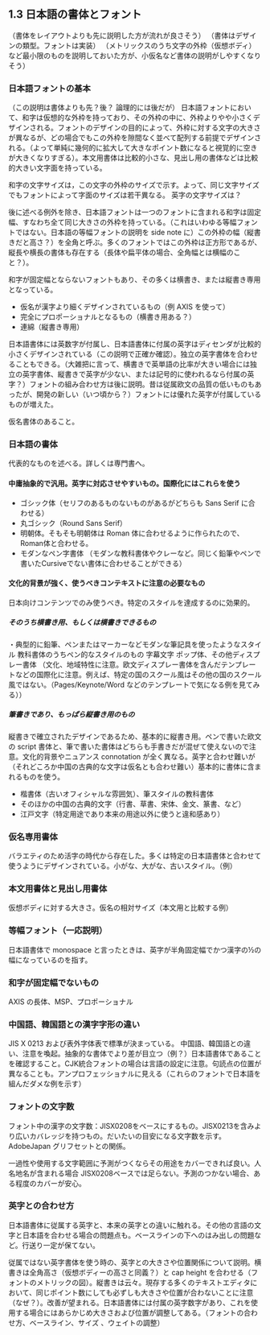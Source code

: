 ## 1.3 日本語の書体とフォント
（書体をレイアウトよりも先に説明した方が流れが良さそう）
（書体はデザインの類型。フォントは実装）
（メトリックスのうち文字の外枠（仮想ボディ）など最小限のものを説明しておいた方が、小仮名など書体の説明がしやすくなりそう）

### 日本語フォントの基本
（この説明は書体よりも先？後？ 論理的には後だが）
日本語フォントにおいて、和字は仮想的な外枠を持っており、その外枠の中に、外枠よりやや小さくデザインされる。フォントのデザインの目的によって、外枠に対する文字の大きさが異なるが、どの場合でもこの外枠を隙間なく並べて配列する前提でデザインされる。（よって単純に幾何的に拡大して大きなポイント数になると視覚的に空きが大きくなりすぎる）。本文用書体は比較的小さな、見出し用の書体などは比較的大きい文字面を持っている。

和字の文字サイズは，この文字の外枠のサイズで示す。よって、同じ文字サイズでもフォントによって字面のサイズは若干異なる。
英字の文字サイズは？

後に述べる例外を除き、日本語フォントは一つのフォントに含まれる和字は固定幅、すなわち全て同じ大きさの外枠を持っている。（これはいわゆる等幅フォントではない。日本語の等幅フォントの説明を side note に）この外枠の幅（縦書きだと高さ？）を全角と呼ぶ。多くのフォントではこの外枠は正方形であるが、縦長や横長の書体も存在する（長体や扁平体の場合、全角幅とは横幅のこと？）。

和字が固定幅とならないフォントもあり、その多くは横書き、または縦書き専用となっている。
- 仮名が漢字より細くデザインされているもの（例 AXIS を使って）
- 完全にプロポーショナルとなるもの（横書き用ある？）
- 連綿（縦書き専用）

日本語書体には英数字が付属し、日本語書体に付属の英字はディセンダが比較的小さくデザインされている（この説明で正確か確認）。独立の英字書体を合わせることもできる。（大雑把に言って、横書きで英単語の比率が大きい場合には独立の英字書体、縦書きで英字が少ない、または記号的に使われるなら付属の英字？）フォントの組み合わせ方は後に説明。昔は従属欧文の品質の低いものもあったが、開発の新しい（いつ頃から？）フォントには優れた英字が付属しているものが増えた。

仮名書体のあること。

### 日本語の書体
代表的なものを述べる。詳しくは専門書へ。

#### 中庸抽象的で汎用。英字に対応させやすいもの。国際化にはこれらを使う
- ゴシック体（セリフのあるものないものがあるがどちらも Sans Serif に合わせる）
- 丸ゴシック（Round Sans Serif）
- 明朝体。そもそも明朝体は Roman 体に合わせるように作られたので、Roman体と合わせる。
- モダンなペン字書体 （モダンな教科書体やクレーなど。同じく鉛筆やペンで書いたCursiveでない書体に合わせることができる）

#### 文化的背景が強く、使うべきコンテキストに注意の必要なもの
日本向けコンテンツでのみ使うべき。特定のスタイルを達成するのに効果的。

##### そのうち横書き用、もしくは横書きできるもの
・典型的に鉛筆、ペンまたはマーカーなどモダンな筆記具を使ったようなスタイル
教科書体のうちペン的なスタイルのもの
字幕文字
ポップ体、その他ディスプレー書体
（文化、地域特性に注意。欧文ディスプレー書体を含んだテンプレートなどの国際化に注意。例えば、特定の国のスクール風はその他の国のスクール風ではない。（Pages/Keynote/Word などのテンプレートで気になる例を見てみる））

##### 筆書きであり、もっぱら縦書き用のもの
縦書きで確立されたデザインであるため、基本的に縦書き用。ペンで書いた欧文の script 書体と、筆で書いた書体はどちらも手書きだが混ぜて使えないので注意。文化的背景やニュアンス connotation が全く異なる。英字と合わせ難いが（それどころか中国の古典的な文字は仮名とも合わせ難い）基本的に書体に含まれるものを使う。
- 楷書体（古いオフィシャルな雰囲気）、筆スタイルの教科書体
- そのほかの中国の古典的文字（行書、草書、宋体、金文、篆書、など）
- 江戸文字（特定用途であり本来の用途以外に使うと違和感あり）

### 仮名専用書体
バラエティのため活字の時代から存在した。多くは特定の日本語書体と合わせて使うようにデザインされている。小がな、大がな、古いスタイル。（例）

### 本文用書体と見出し用書体
仮想ボディに対する大きさ。仮名の相対サイズ（本文用と比較する例）

### 等幅フォント（一応説明）
日本語書体で monospace と言ったときは、英字が半角固定幅でかつ漢字の½の幅になっているのを指す。

### 和字が固定幅でないもの
AXIS の長体、MSP、プロポーショナル

### 中国語、韓国語との漢字字形の違い
JIS X 0213 および表外字体表で標準が決まっている。
中国語、韓国語との違い、注意を喚起。抽象的な書体でより差が目立つ（例？）日本語書体であることを確認すること。CJK統合フォントの場合は言語の設定に注意。句読点の位置が異なることも。アンプロフェッショナルに見える（これらのフォントで日本語を組んだダメな例を示す）

### フォントの文字数
フォント中の漢字の文字数：JISX0208をベースにするもの。JISX0213を含みより広いカバレッジを持つもの。だいたいの目安になる文字数を示す。AdobeJapan グリフセットとの関係。

一過性や使用する文字範囲に予測がつくならその用途をカバーできれば良い。人名地名が含まれる場合 JISX0208ベースでは足らない。予測のつかない場合、ある程度のカバーが安心。

### 英字との合わせ方
日本語書体に従属する英字と、本来の英字との違いに触れる。その他の言語の文字と日本語を合わせる場合の問題点も。ベースラインの下へのはみ出しの問題など。行送り一定が保てない。

従属ではない英字書体を使う時の、英字との大きさや位置関係について説明。横書きは全角高さ（仮想ボディーの高さと同義？）と cap height を合わせる（フォントのメトリックの図）。縦書きは云々。現存する多くのテキストエディタにおいて、同じポイント数にしても必ずしも大きさや位置が合わないことに注意（なぜ？）。改善が望まれる。日本語書体には付属の英字数字があり、これを使用する場合にはあらかじめ大きさおよび位置が調整してある。（フォントの合わせ方、ベースライン、サイズ 、ウェイトの調整）
